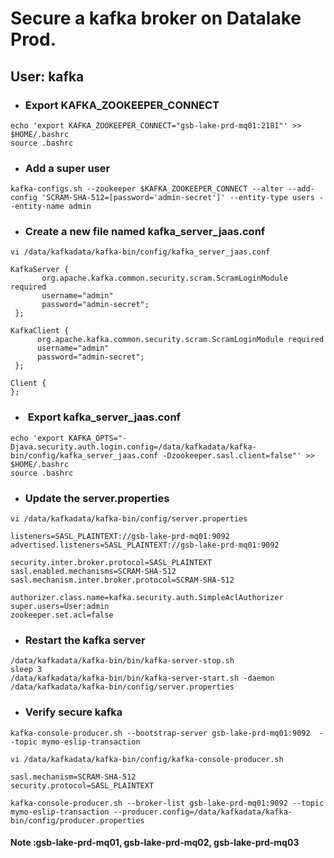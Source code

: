 # Secure a kafka broker on Datalake Prod.
## User: kafka
- ### Export KAFKA_ZOOKEEPER_CONNECT
```
echo 'export KAFKA_ZOOKEEPER_CONNECT="gsb-lake-prd-mq01:2181"' >> $HOME/.bashrc
source .bashrc
```
- ### Add a super user
```
kafka-configs.sh --zookeeper $KAFKA_ZOOKEEPER_CONNECT --alter --add-config 'SCRAM-SHA-512=[password='admin-secret']' --entity-type users --entity-name admin
```
- ### Create a new file named kafka_server_jaas.conf
```
vi /data/kafkadata/kafka-bin/config/kafka_server_jaas.conf 

KafkaServer {
       org.apache.kafka.common.security.scram.ScramLoginModule required
       username="admin"
       password="admin-secret";
 };
 
KafkaClient {
      org.apache.kafka.common.security.scram.ScramLoginModule required
      username="admin"
      password="admin-secret";
 };
 
Client {
};
```
- ###  Export  kafka_server_jaas.conf
```
echo 'export KAFKA_OPTS="-Djava.security.auth.login.config=/data/kafkadata/kafka-bin/config/kafka_server_jaas.conf -Dzookeeper.sasl.client=false"' >> $HOME/.bashrc
source .bashrc
```
- ### Update the server.properties 
```
vi /data/kafkadata/kafka-bin/config/server.properties

listeners=SASL_PLAINTEXT://gsb-lake-prd-mq01:9092
advertised.listeners=SASL_PLAINTEXT://gsb-lake-prd-mq01:9092
                                                
security.inter.broker.protocol=SASL_PLAINTEXT
sasl.enabled.mechanisms=SCRAM-SHA-512
sasl.mechanism.inter.broker.protocol=SCRAM-SHA-512
 
authorizer.class.name=kafka.security.auth.SimpleAclAuthorizer
super.users=User:admin
zookeeper.set.acl=false
```
- ### Restart the kafka server
```
/data/kafkadata/kafka-bin/bin/kafka-server-stop.sh
sleep 3
/data/kafkadata/kafka-bin/bin/kafka-server-start.sh -daemon /data/kafkadata/kafka-bin/config/server.properties
```
- ### Verify secure kafka
```
kafka-console-producer.sh --bootstrap-server gsb-lake-prd-mq01:9092  --topic mymo-eslip-transaction

vi /data/kafkadata/kafka-bin/config/kafka-console-producer.sh

sasl.mechanism=SCRAM-SHA-512
security.protocol=SASL_PLAINTEXT

kafka-console-producer.sh --broker-list gsb-lake-prd-mq01:9092 --topic mymo-eslip-transaction --producer.config=/data/kafkadata/kafka-bin/config/producer.properties
```
#### Note :gsb-lake-prd-mq01, gsb-lake-prd-mq02, gsb-lake-prd-mq03
